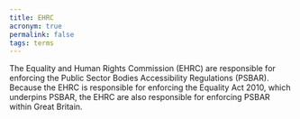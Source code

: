 ```yaml
---
title: EHRC
acronym: true
permalink: false
tags: terms
---
```

The Equality and Human Rights Commission (EHRC) are responsible for enforcing the Public Sector Bodies Accessibility Regulations (PSBAR). Because the EHRC is responsible for enforcing the Equality Act 2010, which underpins PSBAR, the EHRC are also responsible for enforcing PSBAR within Great Britain.